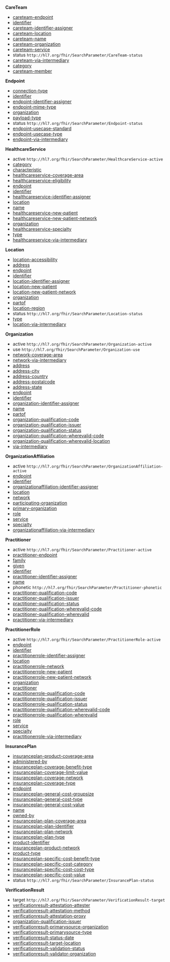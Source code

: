 
**CareTeam**

- [careteam-endpoint](SearchParameter-searchparameter-careteam-endpoint.html)
- [identifier](SearchParameter-searchparameter-careteam-identifier.html)
- [careteam-identifier-assigner](SearchParameter-searchparameter-careteam-identifier-assigner.html)
- [careteam-location](SearchParameter-searchparameter-careteam-location.html)
- [careteam-name](SearchParameter-searchparameter-careteam-name.html)
- [careteam-organization](SearchParameter-searchparameter-careteam-organization.html)
- [careteam-service](SearchParameter-searchparameter-careteam-service.html)
- status `http://hl7.org/fhir/SearchParameter/CareTeam-status`
- [careteam-via-intermediary](SearchParameter-searchparameter-careteam-via-intermediary.html)
- [category](SearchParameter-searchparameter-careteam-category.html)
- [careteam-member](SearchParameter-searchparameter-careteam-member.html)

**Endpoint**

- [connection-type](SearchParameter-searchparameter-endpoint-connection-type.html)
- [identifier](SearchParameter-searchparameter-endpoint-identifier.html)
- [endpoint-identifier-assigner](SearchParameter-searchparameter-endpoint-identifier-assigner.html)
- [endpoint-mime-type](SearchParameter-searchparameter-endpoint-mime-type.html)
- [organization](SearchParameter-searchparameter-endpoint-organization.html)
- [payload-type](SearchParameter-searchparameter-endpoint-payload-type.html)
- status `http://hl7.org/fhir/SearchParameter/Endpoint-status`
- [endpoint-usecase-standard](SearchParameter-searchparameter-endpoint-usecase-standard.html)
- [endpoint-usecase-type](SearchParameter-searchparameter-endpoint-usecase-type.html)
- [endpoint-via-intermediary](SearchParameter-searchparameter-endpoint-via-intermediary.html)

**HealthcareService**

- active `http://hl7.org/fhir/SearchParameter/HealthcareService-active`
- [category](SearchParameter-searchparameter-healthcareservice-category.html)
- [characteristic](SearchParameter-searchparameter-healthcareservice-characteristic.html)
- [healthcareservice-coverage-area](SearchParameter-searchparameter-healthcareservice-coverage-area.html)
- [healthcareservice-eligibility](SearchParameter-searchparameter-healthcareservice-eligibility.html)
- [endpoint](SearchParameter-searchparameter-healthcareservice-endpoint.html)
- [identifier](SearchParameter-searchparameter-healthcareservice-identifier.html)
- [healthcareservice-identifier-assigner](SearchParameter-searchparameter-healthcareservice-identifier-assigner.html)
- [location](SearchParameter-searchparameter-healthcareservice-location.html)
- [name](SearchParameter-searchparameter-healthcareservice-name.html)
- [healthcareservice-new-patient](SearchParameter-searchparameter-healthcareservice-new-patient.html)
- [healthcareservice-new-patient-network](SearchParameter-searchparameter-healthcareservice-new-patient-network.html)
- [organization](SearchParameter-searchparameter-healthcareservice-organization.html)
- [healthcareservice-specialty](SearchParameter-searchparameter-healthcareservice-specialty.html)
- [type](SearchParameter-searchparameter-healthcareservice-type.html)
- [healthcareservice-via-intermediary](SearchParameter-searchparameter-healthcareservice-via-intermediary.html)

**Location**

- [location-accessibility](SearchParameter-searchparameter-location-accessibility.html)
- [address](SearchParameter-searchparameter-location-address.html)
- [endpoint](SearchParameter-searchparameter-location-endpoint.html)
- [identifier](SearchParameter-searchparameter-location-identifier.html)
- [location-identifier-assigner](SearchParameter-searchparameter-location-identifier-assigner.html)
- [location-new-patient](SearchParameter-searchparameter-location-new-patient.html)
- [location-new-patient-network](SearchParameter-searchparameter-location-new-patient-network.html)
- [organization](SearchParameter-searchparameter-location-organization.html)
- [partof](SearchParameter-searchparameter-location-partof.html)
- [location-region](SearchParameter-searchparameter-location-region.html)
- status `http://hl7.org/fhir/SearchParameter/Location-status`
- [type](SearchParameter-searchparameter-location-type.html)
- [location-via-intermediary](SearchParameter-searchparameter-location-via-intermediary.html)

**Organization**

- active `http://hl7.org/fhir/SearchParameter/Organization-active`
- use `http://hl7.org/fhir/SearchParameter/Organization-use`
- [network-coverage-area](SearchParameter-searchparameter-network-coverage-area.html)
- [network-via-intermediary](SearchParameter-searchparameter-network-via-intermediary.html)
- [address](SearchParameter-searchparameter-organization-address.html)
- [address-city](SearchParameter-searchparameter-organization-address-city.html)
- [address-country](SearchParameter-searchparameter-organization-address-country.html)
- [address-postalcode](SearchParameter-searchparameter-organization-address-postalcode.html)
- [address-state](SearchParameter-searchparameter-organization-address-state.html)
- [endpoint](SearchParameter-searchparameter-organization-endpoint.html)
- [identifier](SearchParameter-searchparameter-organization-identifier.html)
- [organization-identifier-assigner](SearchParameter-searchparameter-organization-identifier-assigner.html)
- [name](SearchParameter-searchparameter-organization-name.html)
- [partof](SearchParameter-searchparameter-organization-partof.html)
- [organization-qualification-code](SearchParameter-searchparameter-organization-qualification-code.html)
- [organization-qualification-issuer](SearchParameter-searchparameter-organization-qualification-issuer.html)
- [organization-qualification-status](SearchParameter-searchparameter-organization-qualification-status.html)
- [organization-qualification-wherevalid-code](SearchParameter-searchparameter-organization-qualification-wherevalid-code.html)
- [organization-qualification-wherevalid-location](SearchParameter-searchparameter-organization-qualification-wherevalid-location.html)
- [via-intermediary](SearchParameter-searchparameter-organization-via-intermediary.html)

**OrganizationAffiliation**

- active `http://hl7.org/fhir/SearchParameter/OrganizationAffiliation-active`
- [endpoint](SearchParameter-searchparameter-organizationaffiliation-endpoint.html)
- [identifier](SearchParameter-searchparameter-organizationaffiliation-identifier.html)
- [organizationaffiliation-identifier-assigner](SearchParameter-searchparameter-organizationaffiliation-identifier-assigner.html)
- [location](SearchParameter-searchparameter-organizationaffiliation-location.html)
- [network](SearchParameter-searchparameter-organizationaffiliation-network.html)
- [participating-organization](SearchParameter-searchparam-organizationaffiliation-participating-organization.html)
- [primary-organization](SearchParameter-searchparameter-organizationaffiliation-primary-organization.html)
- [role](SearchParameter-searchparameter-organizationaffiliation-role.html)
- [service](SearchParameter-searchparameter-organizationaffiliation-service.html)
- [specialty](SearchParameter-searchparameter-organizationaffiliation-specialty.html)
- [organizationaffiliation-via-intermediary](SearchParameter-searchparameter-organizationaffiliation-via-intermediary.html)

**Practitioner**

- active `http://hl7.org/fhir/SearchParameter/Practitioner-active`
- [practitioner-endpoint](SearchParameter-searchparameter-practitioner-endpoint.html)
- [family](SearchParameter-searchparameter-practitioner-family-name.html)
- [given](SearchParameter-searchparameter-practitioner-given-name.html)
- [identifier](SearchParameter-searchparameter-practitioner-identifier.html)
- [practitioner-identifier-assigner](SearchParameter-searchparameter-practitioner-identifier-assigner.html)
- [name](SearchParameter-searchparameter-practitioner-name.html)
- phonetic `http://hl7.org/fhir/SearchParameter/Practitioner-phonetic`
- [practitioner-qualification-code](SearchParameter-searchparameter-practitioner-qualification-code.html)
- [practitioner-qualification-issuer](SearchParameter-searchparameter-practitioner-qualification-issuer.html)
- [practitioner-qualification-status](SearchParameter-searchparameter-practitioner-qualification-status.html)
- [practitioner-qualification-wherevalid-code](SearchParameter-searchparameter-practitioner-qualification-wherevalid-code.html)
- [practitioner-qualification-wherevalid](SearchParameter-searchparameter-practitioner-qualification-wherevalid.html)
- [practitioner-via-intermediary](SearchParameter-searchparameter-practitioner-via-intermediary.html)

**PractitionerRole**

- active `http://hl7.org/fhir/SearchParameter/PractitionerRole-active`
- [endpoint](SearchParameter-searchparameter-practitionerrole-endpoint.html)
- [identifier](SearchParameter-searchparameter-practitionerrole-identifier.html)
- [practitionerrole-identifier-assigner](SearchParameter-searchparameter-practitionerrole-identifier-assigner.html)
- [location](SearchParameter-searchparameter-practitionerrole-location.html)
- [practitionerrole-network](SearchParameter-searchparameter-practitionerrole-network.html)
- [practitionerrole-new-patient](SearchParameter-searchparameter-practitionerrole-new-patient.html)
- [practitionerrole-new-patient-network](SearchParameter-searchparameter-practitionerrole-new-patient-network.html)
- [organization](SearchParameter-searchparameter-practitionerrole-organization.html)
- [practitioner](SearchParameter-searchparameter-practitionerrole-practitioner.html)
- [practitionerrole-qualification-code](SearchParameter-searchparameter-practitionerrole-qualification-code.html)
- [practitionerrole-qualification-issuer](SearchParameter-searchparameter-practitionerrole-qualification-issuer.html)
- [practitionerrole-qualification-status](SearchParameter-searchparameter-practitionerrole-qualification-status.html)
- [practitionerrole-qualification-wherevalid-code](SearchParameter-searchparameter-practitionerrole-qualification-wherevalid-code.html)
- [practitionerrole-qualification-wherevalid](SearchParameter-searchparameter-practitionerrole-qualification-wherevalid.html)
- [role](SearchParameter-searchparameter-practitionerrole-role.html)
- [service](SearchParameter-searchparameter-practitionerrole-service.html)
- [specialty](SearchParameter-searchparameter-practitionerrole-specialty.html)
- [practitionerrole-via-intermediary](SearchParameter-searchparameter-practitionerrole-via-intermediary.html)

**InsurancePlan**

- [insuranceplan-product-coverage-area](SearchParameter-searchparameter-insuranceplan-product-coverage-area.html)
- [administered-by](SearchParameter-searchparameter-insuranceplan-administered-by.html)
- [insuranceplan-coverage-benefit-type](SearchParameter-searchparameter-insuranceplan-coverage-benefit-type.html)
- [insuranceplan-coverage-limit-value](SearchParameter-searchparameter-insuranceplan-coverage-limit-value.html)
- [insuranceplan-coverage-network](SearchParameter-searchparameter-insuranceplan-coverage-network.html)
- [insuranceplan-coverage-type](SearchParameter-searchparameter-insuranceplan-coverage-type.html)
- [endpoint](SearchParameter-searchparameter-insuranceplan-endpoint.html)
- [insuranceplan-general-cost-groupsize](SearchParameter-searchparameter-insuranceplan-general-cost-groupsize.html)
- [insuranceplan-general-cost-type](SearchParameter-searchparameter-insuranceplan-general-cost-type.html)
- [insuranceplan-general-cost-value](SearchParameter-searchparameter-insuranceplan-general-cost-value.html)
- [name](SearchParameter-searchparameter-insuranceplan-name.html)
- [owned-by](SearchParameter-searchparameter-insuranceplan-owned-by.html)
- [insuranceplan-plan-coverage-area](SearchParameter-searchparameter-insuranceplan-plan-coverage-area.html)
- [insuranceplan-plan-identifier](SearchParameter-searchparameter-insuranceplan-plan-identifier.html)
- [insuranceplan-plan-network](SearchParameter-searchparameter-insuranceplan-plan-network.html)
- [insuranceplan-plan-type](SearchParameter-searchparameter-insuranceplan-plan-type.html)
- [product-identifier](SearchParameter-searchparameter-insuranceplan-product-identifier.html)
- [insuranceplan-product-network](SearchParameter-searchparameter-insuranceplan-product-network.html)
- [product-type](SearchParameter-searchparameter-insuranceplan-product-type.html)
- [insuranceplan-specific-cost-benefit-type](SearchParameter-searchparameter-insuranceplan-specific-cost-benefit-type.html)
- [insuranceplan-specific-cost-category](SearchParameter-searchparameter-insuranceplan-specific-cost-category.html)
- [insuranceplan-specific-cost-cost-type](SearchParameter-searchparameter-insuranceplan-specific-cost-cost-type.html)
- [insuranceplan-specific-cost-value](SearchParameter-searchparameter-insuranceplan-specific-cost-value.html)
- status `http://hl7.org/fhir/SearchParameter/InsurancePlan-status`

**VerificationResult**

- target `http://hl7.org/fhir/SearchParameter/VerificationResult-target`
- [verificationresult-attestation-attester](SearchParameter-searchparameter-verificationresult-attestation-attester.html)
- [verificationresult-attestation-method](SearchParameter-searchparameter-verificationresult-attestation-method.html)
- [verificationresult-attestation-proxy](SearchParameter-searchparameter-verificationresult-attestation-proxy.html)
- [organization-qualification-issuer](SearchParameter-searchparameter-organization-qualification-issuer.html)
- [verificationresult-primarysource-organization](SearchParameter-searchparameter-verificationresult-primarysource-organization.html)
- [verificationresult-primarysource-type](SearchParameter-searchparameter-verificationresult-primarysource-type.html)
- [verificationresult-status-date](SearchParameter-searchparameter-verificationresult-status-date.html)
- [verificationresult-target-location](SearchParameter-searchparameter-verificationresult-target-location.html)
- [verificationresult-validation-status](SearchParameter-searchparameter-verificationresult-validation-status.html)
- [verificationresult-validator-organization](SearchParameter-searchparameter-verificationresult-validator-organization.html)
